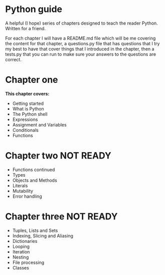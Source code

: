 # Python guide

A helpful (I hope) series of chapters designed to teach the reader Python.  
  Written for a friend.  
    
  For each chapter I will have a README.md file which will be me covering the content for that chapter, a questions.py file that has questions that I try my best to have that cover things that I introduced in the chapter, then a tests.py that you can run to make sure your answers to the questions are correct.  
  
**Chapter one**
=============
**This chapter covers:**
 * Getting started
 * What is Python
 * The Python shell
 * Expressions
 * Assignment and Variables
 * Conditionals
 * Functions
    
 **Chapter two** NOT READY
=============
 * Functions continued
 * Types
 * Objects and Methods
 * Literals
 * Mutability
 * Error handling

 **Chapter three** NOT READY
=============
 * Tuples, Lists and Sets
 * Indexing, Slicing and Aliasing
 * Dictionaries
 * Looping
 * Iteration
 * Nesting
 * File processing
 * Classes
